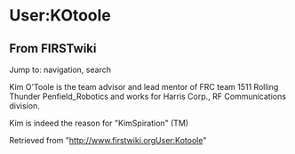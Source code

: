 # User:KOtoole

## From FIRSTwiki

Jump to: navigation, search

Kim O'Toole is the team advisor and lead mentor of FRC team 1511 Rolling Thunder Penfield_Robotics and works for Harris Corp., RF Communications division.

Kim is indeed the reason for "KimSpiration" (TM)

Retrieved from "<http://www.firstwiki.orgUser:Kotoole>"
